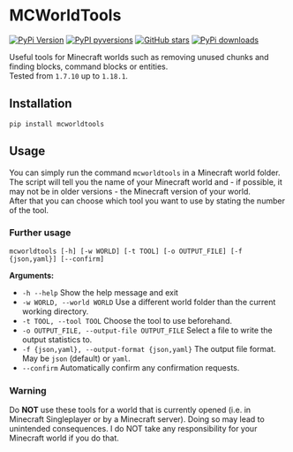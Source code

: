 # MCWorldTools

[![PyPi Version](https://img.shields.io/pypi/v/mcworldtools.svg?style=flat-square)](https://pypi.org/project/mcworldtools/)
[![PyPI pyversions](https://img.shields.io/pypi/pyversions/mcworldtools.svg?style=flat-square)](https://pypi.org/project/mcworldtools/)
[![GitHub stars](https://img.shields.io/github/stars/Rapha149/MCWorldTools.svg?style=flat-square&logo=github&label=Stars&logoColor=white)](https://github.com/Rapha149/MCWorldTools/)
[![PyPi downloads](https://img.shields.io/pypi/dm/mcworldtools.svg?style=flat-square)](https://pypistats.org/packages/mcworldtools/)

Useful tools for Minecraft worlds such as removing unused chunks and finding blocks, command blocks or entities.  
Tested from `1.7.10` up to `1.18.1`.

## Installation
```pip install mcworldtools```

## Usage
You can simply run the command `mcworldtools` in a Minecraft world folder.  
The script will tell you the name of your Minecraft world and - if possible, it may not be in older versions - the Minecraft version of your world.  
After that you can choose which tool you want to use by stating the number of the tool.

### Further usage
```mcworldtools [-h] [-w WORLD] [-t TOOL] [-o OUTPUT_FILE] [-f {json,yaml}] [--confirm]```

**Arguments:**
- `-h --help` Show the help message and exit
- `-w WORLD, --world WORLD` Use a different world folder than the current working directory.
- `-t TOOL, --tool TOOL` Choose the tool to use beforehand.
- `-o OUTPUT_FILE, --output-file OUTPUT_FILE` Select a file to write the output statistics to.
- `-f {json,yaml}, --output-format {json,yaml}` The output file format. May be `json` (default) or `yaml`.
- `--confirm` Automatically confirm any confirmation requests.


### Warning
Do **NOT** use these tools for a world that is currently opened (i.e. in Minecraft Singleplayer or by a Minecraft server).
Doing so may lead to unintended consequences. I do NOT take any responsibility for your Minecraft world if you do that.
